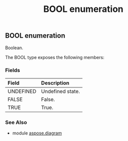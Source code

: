 ﻿---
title: BOOL enumeration
second_title: Aspose.Diagram for Python via .NET API References
description: 
type: docs
weight: 2610
url: /python-net/aspose.diagram/bool/
is_root: false
---

## BOOL enumeration

Boolean.



The BOOL type exposes the following members:

### Fields
| Field | Description |
| :- | :- |
| UNDEFINED | Undefined state. |
| FALSE | False. |
| TRUE | True. |


### See Also

* module [aspose.diagram](../)
